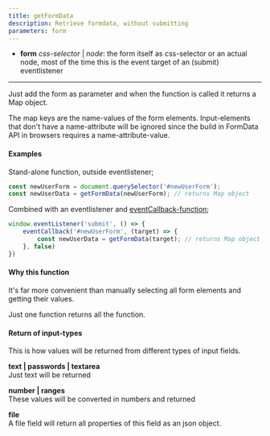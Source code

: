 ```yaml
---
title: getFormData
description: Retrieve formdata, without submitting
parameters: form
---
```


- **form** *css-selector* | *node*: the form itself as css-selector or an actual node, most of the time this is the event target of an (submit) eventlistener

---

Just add the form as parameter and when the function is called it returns a Map object.

The map keys are the name-values of the form elements. Input-elements that don't have a name-attribute will be ignored since the build in FormData API in browsers requires a name-attribute-value.

#### Examples
Stand-alone function, outside eventlistener;

```js
const newUserForm = document.querySelector('#newUserForm');
const newUserData = getFormData(newUserForm); // returns Map object
```

Combined with an eventlistener and [eventCallback-function](#eventcallback);

```js
window.eventListener('submit', () => {
    eventCallback('#newUserForm', (target) => {
        const newUserData = getFormData(target); // returns Map object
    }, false)
})
```

#### Why this function

It's far more convenient than manually selecting all form elements and getting their values.

Just one function returns all the function.

#### Return of input-types
This is how values will be returned from different types of input fields.

**text | passwords | textarea**<br>
Just text will be returned

**number | ranges**<br>
These values will be converted in numbers and returned

**file**<br>
A file field will return all properties of this field as an json object.
